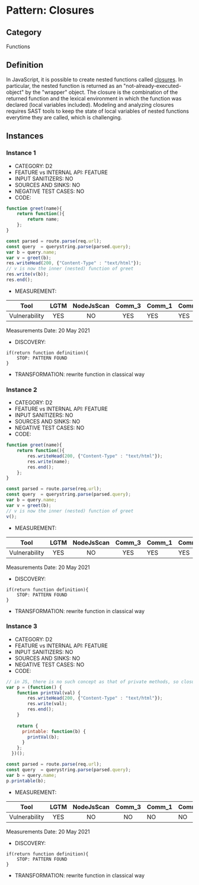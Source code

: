# Pattern: Closures

## Category

Functions

## Definition

In JavaScript, it is possible to create nested functions called [closures](https://developer.mozilla.org/en-US/docs/Web/JavaScript/Closures). In particular, the nested function is returned as an "not-already-executed-object" by the "wrapper" object. The closure is the combination of the returned function and the lexical environment in which the function was declared (local variables included). Modeling and analyzing closures requires SAST tools to keep the state of local variables of nested functions everytime they are called, which is challenging. 

## Instances

### Instance 1

- CATEGORY: D2
- FEATURE vs INTERNAL API: FEATURE
- INPUT SANITIZERS: NO
- SOURCES AND SINKS: NO
- NEGATIVE TEST CASES: NO
- CODE:

```javascript
function greet(name){
	return function(){
		return name;
	};
}

const parsed = route.parse(req.url);
const query  = querystring.parse(parsed.query);
var b = query.name;
var v = greet(b);
res.writeHead(200, {"Content-Type" : "text/html"});
// v is now the inner (nested) function of greet
res.write(v(b)); 
res.end();
```

- MEASUREMENT:

|     Tool      | LGTM | NodeJsScan | Comm_3 | Comm_1 | Comm_2 | Vulnerable |
| :-----------: | :--: | :--------: | :------: | ------- | --------- | ---------- |
| Vulnerability | YES  |   NO       |  YES        | YES     | YES       | YES        |
Measurements Date: 20 May 2021

- DISCOVERY:
```
if(return function definition){
	STOP: PATTERN FOUND
}
```

- TRANSFORMATION:
rewrite function in classical way

### Instance 2

- CATEGORY: D2
- FEATURE vs INTERNAL API: FEATURE
- INPUT SANITIZERS: NO
- SOURCES AND SINKS: NO
- NEGATIVE TEST CASES: NO
- CODE:

```javascript
function greet(name){
	return function(){
		res.writeHead(200, {"Content-Type" : "text/html"});
        res.write(name); 
        res.end();
	};
}

const parsed = route.parse(req.url);
const query  = querystring.parse(parsed.query);
var b = query.name;
var v = greet(b);
// v is now the inner (nested) function of greet
v();
```

- MEASUREMENT:

|     Tool      | LGTM | NodeJsScan | Comm_3 | Comm_1 | Comm_2 | Vulnerable |
| :-----------: | :--: | :--------: | :------: | ------- | --------- | ---------- |
| Vulnerability | YES  |     NO     |   YES       | YES     | YES       | YES        |
Measurements Date: 20 May 2021

- DISCOVERY:
```
if(return function definition){
	STOP: PATTERN FOUND
}
```

- TRANSFORMATION:
rewrite function in classical way


### Instance 3

- CATEGORY: D2
- FEATURE vs INTERNAL API: FEATURE
- INPUT SANITIZERS: NO
- SOURCES AND SINKS: NO
- NEGATIVE TEST CASES: NO
- CODE:

```javascript
// in JS, there is no such concept as that of private methods, so closures can be used to "emulate" them
var p = (function() {
	function printVal(val) {
        res.writeHead(200, {"Content-Type" : "text/html"});
        res.write(val); 
        res.end();
	}
  
	return {
	  printable: function(b) {
		printVal(b);
	  }
	};
  })();

const parsed = route.parse(req.url);
const query  = querystring.parse(parsed.query);
var b = query.name;
p.printable(b);
```

- MEASUREMENT:

|     Tool      | LGTM | NodeJsScan | Comm_3 | Comm_1 | Comm_2 | Vulnerable |
| :-----------: | :--: | :--------: | :------: | ------- | --------- | ---------- |
| Vulnerability | YES  |      NO    |    NO   |    NO   |    NO   | YES        |
Measurements Date: 20 May 2021

- DISCOVERY:
```
if(return function definition){
	STOP: PATTERN FOUND
}
```

- TRANSFORMATION:
rewrite function in classical way

